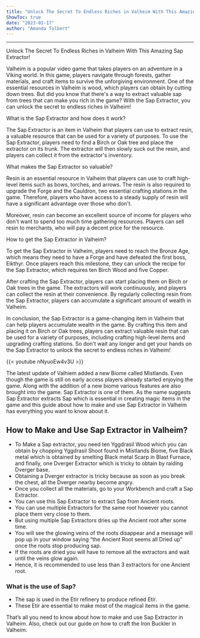 ```yaml
---
title: "Unlock The Secret To Endless Riches in Valheim With This Amazing Sap Extractor!"
ShowToc: true 
date: "2023-01-17"
author: "Amanda Tolbert"
---
```

*****
Unlock The Secret To Endless Riches in Valheim With This Amazing Sap Extractor!

Valheim is a popular video game that takes players on an adventure in a Viking world. In this game, players navigate through forests, gather materials, and craft items to survive the unforgiving environment. One of the essential resources in Valheim is wood, which players can obtain by cutting down trees. But did you know that there's a way to extract valuable sap from trees that can make you rich in the game? With the Sap Extractor, you can unlock the secret to endless riches in Valheim!

What is the Sap Extractor and how does it work?

The Sap Extractor is an item in Valheim that players can use to extract resin, a valuable resource that can be used for a variety of purposes. To use the Sap Extractor, players need to find a Birch or Oak tree and place the extractor on its trunk. The extractor will then slowly suck out the resin, and players can collect it from the extractor's inventory.

What makes the Sap Extractor so valuable?

Resin is an essential resource in Valheim that players can use to craft high-level items such as bows, torches, and arrows. The resin is also required to upgrade the Forge and the Cauldron, two essential crafting stations in the game. Therefore, players who have access to a steady supply of resin will have a significant advantage over those who don't.

Moreover, resin can become an excellent source of income for players who don't want to spend too much time gathering resources. Players can sell resin to merchants, who will pay a decent price for the resource.

How to get the Sap Extractor in Valheim?

To get the Sap Extractor in Valheim, players need to reach the Bronze Age, which means they need to have a Forge and have defeated the first boss, Eikthyr. Once players reach this milestone, they can unlock the recipe for the Sap Extractor, which requires ten Birch Wood and five Copper.

After crafting the Sap Extractor, players can start placing them on Birch or Oak trees in the game. The extractors will work continuously, and players can collect the resin at their convenience. By regularly collecting resin from the Sap Extractor, players can accumulate a significant amount of wealth in Valheim.

In conclusion, the Sap Extractor is a game-changing item in Valheim that can help players accumulate wealth in the game. By crafting this item and placing it on Birch or Oak trees, players can extract valuable resin that can be used for a variety of purposes, including crafting high-level items and upgrading crafting stations. So don't wait any longer and get your hands on the Sap Extractor to unlock the secret to endless riches in Valheim!

{{< youtube nNyuoEw4v3U >}} 



The latest update of Valhiem added a new Biome called Mistlands. Even though the game is still on early access players already started enjoying the game. Along with the addition of a new biome various features are also brought into the game. Sap Extractor is one of them. As the name suggests Sap Extractor extracts Sap which is essential in creating magic items in the game and this guide about how to make and use Sap Extractor in Valheim has everything you want to know about it.
 
## How to Make and Use Sap Extractor in Valheim?
 
- To Make a Sap extractor, you need ten Yggdrasil Wood which you can obtain by chopping Yggdrasil Shoot found in Mistlands Biome, five Black metal which is obtained by smelting Black metal Scarp in Blast Furnace, and finally, one Dverger Extractor which is tricky to obtain by raiding Dverger base.
 - Obtaining a Dverger extractor is tricky because as soon as you break the chest, all the Dverger nearby become angry.
 - Once you collect all the materials, go to your Workbench and craft a Sap Extractor.
 - You can use this Sap Extractor to extract Sap from Ancient roots.
 - You can use multiple Extractors for the same root however you cannot place them very close to them.
 - But using multiple Sap Extractors dries up the Ancient root after some time.
 - You will see the glowing veins of the roots disappear and a message will pop up in your window saying “the Ancient Root seems all Dried up” once the roots stop producing sap.
 - If the roots are dried you will have to remove all the extractors and wait until the veins glow again.
 - Hence, it is recommended to use less than 3 extractors for one Ancient root.

 
### What is the use of Sap?
 
- The sap is used in the Etir refinery to produce refined Etir.
 - These Etir are essential to make most of the magical items in the game.

 
That’s all you need to know about how to make and use Sap Extractor in Valheim. Also, check out our guide on how to craft the Iron Buckler in Valheim.




